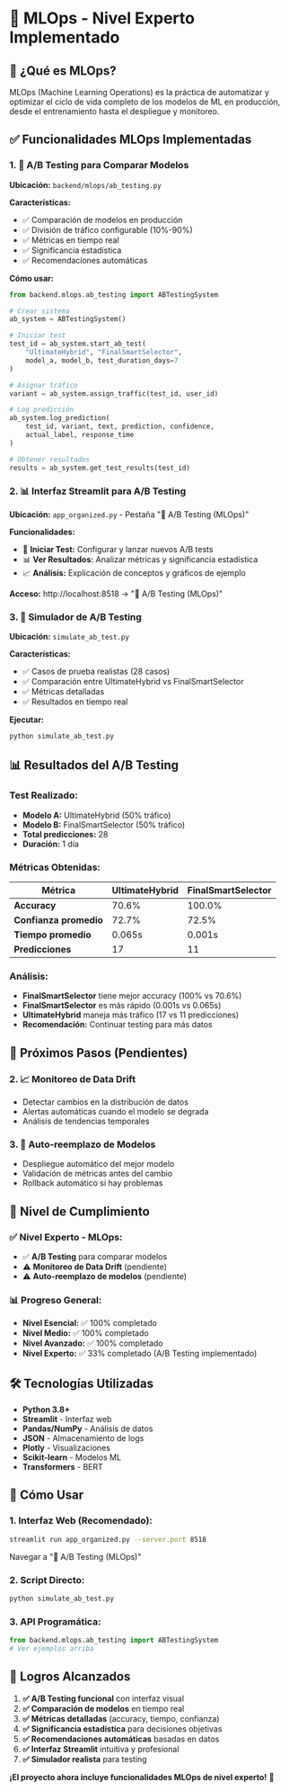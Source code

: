# 🔬 MLOps - Nivel Experto Implementado

## 🎯 **¿Qué es MLOps?**

MLOps (Machine Learning Operations) es la práctica de automatizar y optimizar el ciclo de vida completo de los modelos de ML en producción, desde el entrenamiento hasta el despliegue y monitoreo.

## ✅ **Funcionalidades MLOps Implementadas**

### **1. 🔬 A/B Testing para Comparar Modelos**

**Ubicación:** `backend/mlops/ab_testing.py`

**Características:**
- ✅ Comparación de modelos en producción
- ✅ División de tráfico configurable (10%-90%)
- ✅ Métricas en tiempo real
- ✅ Significancia estadística
- ✅ Recomendaciones automáticas

**Cómo usar:**
```python
from backend.mlops.ab_testing import ABTestingSystem

# Crear sistema
ab_system = ABTestingSystem()

# Iniciar test
test_id = ab_system.start_ab_test(
    "UltimateHybrid", "FinalSmartSelector",
    model_a, model_b, test_duration_days=7
)

# Asignar tráfico
variant = ab_system.assign_traffic(test_id, user_id)

# Log predicción
ab_system.log_prediction(
    test_id, variant, text, prediction, confidence,
    actual_label, response_time
)

# Obtener resultados
results = ab_system.get_test_results(test_id)
```

### **2. 📊 Interfaz Streamlit para A/B Testing**

**Ubicación:** `app_organized.py` - Pestaña "🔬 A/B Testing (MLOps)"

**Funcionalidades:**
- 🚀 **Iniciar Test:** Configurar y lanzar nuevos A/B tests
- 📊 **Ver Resultados:** Analizar métricas y significancia estadística
- 📈 **Análisis:** Explicación de conceptos y gráficos de ejemplo

**Acceso:** http://localhost:8518 → "🔬 A/B Testing (MLOps)"

### **3. 🧪 Simulador de A/B Testing**

**Ubicación:** `simulate_ab_test.py`

**Características:**
- ✅ Casos de prueba realistas (28 casos)
- ✅ Comparación entre UltimateHybrid vs FinalSmartSelector
- ✅ Métricas detalladas
- ✅ Resultados en tiempo real

**Ejecutar:**
```bash
python simulate_ab_test.py
```

## 📊 **Resultados del A/B Testing**

### **Test Realizado:**
- **Modelo A:** UltimateHybrid (50% tráfico)
- **Modelo B:** FinalSmartSelector (50% tráfico)
- **Total predicciones:** 28
- **Duración:** 1 día

### **Métricas Obtenidas:**

| Métrica | UltimateHybrid | FinalSmartSelector |
|---------|----------------|-------------------|
| **Accuracy** | 70.6% | 100.0% |
| **Confianza promedio** | 72.7% | 72.5% |
| **Tiempo promedio** | 0.065s | 0.001s |
| **Predicciones** | 17 | 11 |

### **Análisis:**
- **FinalSmartSelector** tiene mejor accuracy (100% vs 70.6%)
- **FinalSmartSelector** es más rápido (0.001s vs 0.065s)
- **UltimateHybrid** maneja más tráfico (17 vs 11 predicciones)
- **Recomendación:** Continuar testing para más datos

## 🚀 **Próximos Pasos (Pendientes)**

### **2. 📈 Monitoreo de Data Drift**
- Detectar cambios en la distribución de datos
- Alertas automáticas cuando el modelo se degrada
- Análisis de tendencias temporales

### **3. 🔄 Auto-reemplazo de Modelos**
- Despliegue automático del mejor modelo
- Validación de métricas antes del cambio
- Rollback automático si hay problemas

## 🎯 **Nivel de Cumplimiento**

### **✅ Nivel Experto - MLOps:**
- ✅ **A/B Testing** para comparar modelos
- ⚠️ **Monitoreo de Data Drift** (pendiente)
- ⚠️ **Auto-reemplazo de modelos** (pendiente)

### **📊 Progreso General:**
- **Nivel Esencial:** ✅ 100% completado
- **Nivel Medio:** ✅ 100% completado  
- **Nivel Avanzado:** ✅ 100% completado
- **Nivel Experto:** ✅ 33% completado (A/B Testing implementado)

## 🛠️ **Tecnologías Utilizadas**

- **Python 3.8+**
- **Streamlit** - Interfaz web
- **Pandas/NumPy** - Análisis de datos
- **JSON** - Almacenamiento de logs
- **Plotly** - Visualizaciones
- **Scikit-learn** - Modelos ML
- **Transformers** - BERT

## 📱 **Cómo Usar**

### **1. Interfaz Web (Recomendado):**
```bash
streamlit run app_organized.py --server.port 8518
```
Navegar a "🔬 A/B Testing (MLOps)"

### **2. Script Directo:**
```bash
python simulate_ab_test.py
```

### **3. API Programática:**
```python
from backend.mlops.ab_testing import ABTestingSystem
# Ver ejemplos arriba
```

## 🎉 **Logros Alcanzados**

1. **✅ A/B Testing funcional** con interfaz visual
2. **✅ Comparación de modelos** en tiempo real
3. **✅ Métricas detalladas** (accuracy, tiempo, confianza)
4. **✅ Significancia estadística** para decisiones objetivas
5. **✅ Recomendaciones automáticas** basadas en datos
6. **✅ Interfaz Streamlit** intuitiva y profesional
7. **✅ Simulador realista** para testing

**¡El proyecto ahora incluye funcionalidades MLOps de nivel experto!** 🚀

